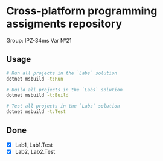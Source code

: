 # Cross-platform programming assigments repository
Group: IPZ-34ms Var №21

## Usage
```sh
# Run all projects in the `Labs` solution
dotnet msbuild -t:Run

# Build all projects in the `Labs` solution
dotnet msbuild -t:Build

# Test all projects in the `Labs` solution
dotnet msbuild -t:Test

```

## Done
- [x] Lab1, Lab1.Test
- [x] Lab2, Lab2.Test